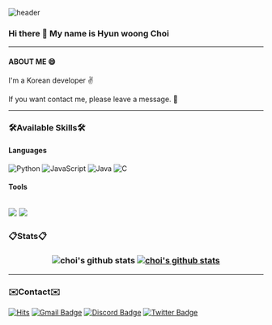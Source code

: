 ![header](https://capsule-render.vercel.app/api?type=slice&color=48BA87&height=120&section=header&text=HyunWoong%20Choi&fontSize=30&rotate=8&fontAlign=80&fontAlignY=30)

### Hi there 👋 My name is Hyun woong Choi               
---
#### ABOUT ME 😄
I'm a Korean developer :v:

If you want contact me, please leave a message. :email:

---


### 🛠Available Skills🛠

#### Languages
![Python](https://img.shields.io/badge/python-3670A0?style=for-the-badge&logo=python&logoColor=ffdd54)
![JavaScript](https://img.shields.io/badge/javascript-%23323330.svg?style=for-the-badge&logo=javascript&logoColor=%23F7DF1E)
![Java](https://img.shields.io/badge/java-%23ED8B00.svg?style=for-the-badge&logo=java&logoColor=white)
![C](https://img.shields.io/badge/c-%2300599C.svg?style=for-the-badge&logo=c&logoColor=white)

#### Tools
<img src="https://img.shields.io/badge/Selenium-43B02A?style=flat-square&logo=Selenium&logoColor=white"> <img src="https://img.shields.io/badge/Git-F05032?style=flat-square&logo=Git&logoColor=white">
---
### :clipboard:Stats:clipboard:
<h3 align="center">

![choi's github stats](https://github-readme-stats.vercel.app/api?username=coper3976&show_icons=true&theme=vue&count_private=true) 
[![choi's github stats](https://github-readme-stats.vercel.app/api/top-langs/?username=coper3976&langs_count=10&layout=compact&theme=vue)](https://github.com/coper3976)

---
### :envelope:Contact:envelope:
[![Hits](https://hits.seeyoufarm.com/api/count/incr/badge.svg?url=https%3A%2F%2Fgithub.com%2Fcoper3976%2Fcoper3976&count_bg=%2369D33C&title_bg=%23FF9965&icon=&icon_color=%23E7E7E7&title=hits&edge_flat=false)](https://hits.seeyoufarm.com)
[![Gmail Badge](https://img.shields.io/badge/Gmail-d14836?style=flat-square&logo=Gmail&logoColor=white&link=mailto:gssinjy12@gmail.com)](mailto:gssinjy12@gmail.com)
[![Discord Badge](https://img.shields.io/badge/Discord-5865F2?style=flat-square&logo=Discord&logoColor=white&link=https://discord.gg/dKJgskX33C)](https://discord.gg/dKJgskX33C)
[![Twitter Badge](https://img.shields.io/badge/Twitter-1DA1F2?style=flat-square&logo=Twitter&logoColor=white&link=https://twitter.com/choihw11)](https://twitter.com/choihw11)

